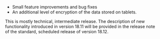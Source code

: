 - Small feature improvements and bug fixes
- An additional level of encryption of the data stored on tablets.

This is mostly technical, intermediate release. The description of new functionality introduced in version 18.11 will be provided in the release note of the standard, scheduled release of version 18.12.
